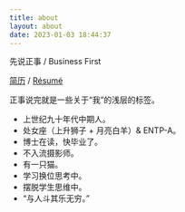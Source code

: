 ```yaml
---
title: about
layout: about
date: 2023-01-03 18:44:37
---
```


<p class="note note-primary">
先说正事 / Business First
</p>

[简历](resume-zh.pdf) / [Résumé](resume-en.pdf)

<p class="note note-success">
正事说完就是一些关于“我”的浅层的标签。
</p>

- 上世纪九十年代中期人。
- 处女座（上升狮子 + 月亮白羊）& ENTP-A。
- 博士在读，快毕业了。
- 不入流摄影师。
- 有一只猫。
- 学习换位思考中。
- 摆脱学生思维中。
- “与人斗其乐无穷。”